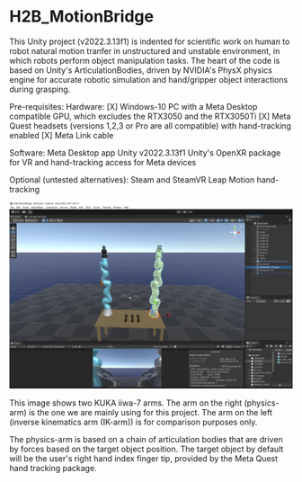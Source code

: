 # H2B_MotionBridge

This Unity project (v2022.3.13f1) is indented for scientific work on human to robot natural motion tranfer in unstructured and unstable environment, in which robots perform object manipulation tasks. 
The heart of the code is based on Unity's ArticulationBodies, driven by NVIDIA's PhysX physics engine for accurate robotic simulation and hand/gripper object interactions during grasping. 

Pre-requisites: 
Hardware: 
[X] Windows-10 PC with a Meta Desktop compatible GPU, which excludes the RTX3050 and the RTX3050Ti
[X] Meta Quest headsets (versions 1,2,3 or Pro are all compatible) with hand-tracking enabled 
[X] Meta Link cable

Software:
Meta Desktop app 
Unity v2022.3.13f1 
Unity's OpenXR package for VR and hand-tracking access for Meta devices 

Optional (untested alternatives):
Steam and SteamVR
Leap Motion hand-tracking 


![alt text](h2b_main_screen.png)

This image shows two KUKA iiwa-7 arms. The arm on the right (physics-arm) is the one we are mainly using for this project. The arm on the left (inverse kinematics arm (IK-arm)) is for comparison purposes only.

The physics-arm is based on a chain of articulation bodies that are driven by forces based on the target object position. The target object by default will be the user's right hand index finger tip, provided by the Meta Quest hand tracking package. 

